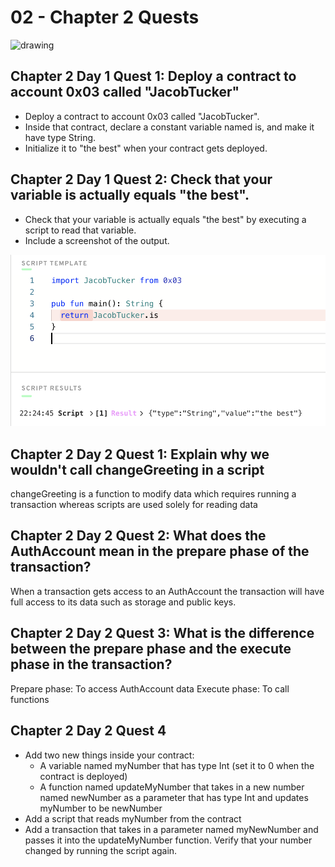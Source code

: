 # 02 - Chapter 2 Quests

<img src="https://i.pinimg.com/originals/f7/d1/6b/f7d16bfe87638d58a38f27b7aeb00f4c.jpg" alt="drawing" width="150"/>

## Chapter 2 Day 1 Quest 1: Deploy a contract to account 0x03 called "JacobTucker"
- Deploy a contract to account 0x03 called "JacobTucker". 
- Inside that contract, declare a constant variable named is, and make it have type String. 
- Initialize it to "the best" when your contract gets deployed.


## Chapter 2 Day 1 Quest 2: Check that your variable is actually equals "the best".
- Check that your variable is actually equals "the best" by executing a script to read that variable. 
- Include a screenshot of the output.

<img src="https://raw.githubusercontent.com/bz-hashtag-0780/Flow-Zero-to-Jacob/main/quests/screenshots/CH2D1Q2.png" alt="drawing" width="600"/>

## Chapter 2 Day 2 Quest 1: Explain why we wouldn't call changeGreeting in a script

changeGreeting is a function to modify data which requires running a transaction whereas scripts are used solely for reading data

## Chapter 2 Day 2 Quest 2: What does the AuthAccount mean in the prepare phase of the transaction?

When a transaction gets access to an AuthAccount the transaction will have full access to its data such as storage and public keys.

## Chapter 2 Day 2 Quest 3: What is the difference between the prepare phase and the execute phase in the transaction?

Prepare phase: To access AuthAccount data
Execute phase: To call functions

## Chapter 2 Day 2 Quest 4

- Add two new things inside your contract:
  - A variable named myNumber that has type Int (set it to 0 when the contract is deployed)
  - A function named updateMyNumber that takes in a new number named newNumber as a parameter that has type Int and updates myNumber to be newNumber
- Add a script that reads myNumber from the contract
- Add a transaction that takes in a parameter named myNewNumber and passes it into the updateMyNumber function. Verify that your number changed by running the script again.
